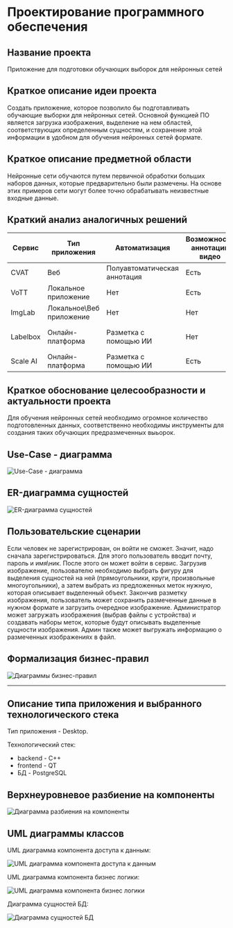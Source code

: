# Проектирование программного обеспечения

## Название проекта

Приложение для подготовки обучающих выборок для нейронных сетей

## Краткое описание идеи проекта

Создать приложение, которое позволило бы подготавливать обучающие выборки для нейронных сетей. Основной функцией ПО является загрузка изображения, выделение на нем областей, соответствующих определенным сущностям, и сохранение этой информации в удобном для обучения нейронных сетей формате.

## Краткое описание предметной области

Нейронные сети обучаются путем первичной обработки больших наборов данных, которые предварительно были размечены. На основе этих примеров сети могут более точно обрабатывать неизвестные входные данные.

## Краткий анализ аналогичных решений

Сервис|Тип приложения|Автоматизация|Возможность аннотации видео|Цена
---|---|---|---|---
CVAT|Веб|Полуавтоматическая аннотация|Есть|Бесплатно
VoTT|Локальное приложение|Нет|Есть|Бесплатно
ImgLab|Локальное\Веб приложение|Нет|Нет|Бесплатно
Labelbox|Онлайн-платформа|Разметка с помощью ИИ|Нет|Работает по подписке
Scale AI|Онлайн-платформа|Разметка с помощью ИИ|Есть|От 50к долларов

## Краткое обоснование целесообразности и актуальности проекта

Для обучения нейронных сетей необходимо огромное количество подготовленных данных, соответственно необходимы инструменты для создания таких обучающих предразмеченных выьорок.

## Use-Case - диаграмма

![Use-Case - диаграмма](/imgs/use_case.svg)

## ER-диаграмма сущностей

![ER-диаграмма сущностей](/imgs/ER_diag.svg)

## Пользовательские сценарии
Если человек не зарегистрирован, он войти не сможет. Значит, надо сначала зарегистрироваться. Для этого пользователь вводит почту, пароль и имя\ник. После этого он может войти в сервис. 
Загрузив изображение, пользователю необходимо выбрать фигуру для выделения сущностей на ней (прямоугольники, круги, произвольные многоугольники), а затем выбрать из предложенных меток нужную, которая описывает выделенный объект. Закончив разметку изображения, пользователь может сохранить размеченные данные в нужном формате и загрузить очередное изображение.
Администратор может загружать изображения (выбрав файлы с устройства) и создавать наборы меток, которые будут описывать выделенные сущности изображения. Админ также может выгружать информацию о размеченных изображениях в файл.

## Формализация бизнес-правил
![Диаграммы бизнес-правил](/imgs/BL.svg)


---

## Описание типа приложения и выбранного технологического стека
Тип приложения - Desktop.

Технологический стек:
- backend - С++
- frontend - QT
- БД - PostgreSQL

## Верхнеуровневое разбиение на компоненты
![Диаграмма разбиения на компоненты](/imgs/components.svg)

## UML диаграммы классов
UML диаграмма компонента доступа к данным:

![UML диаграмма компонента доступа к данным](/imgs/uml_repository.svg)

UML диаграмма компонента бизнес логики:

![UML диаграмма компонента бизнес логики](/imgs/uml_bl.svg)

Диаграмма сущностей БД:

![Диаграмма сущностей БД](/imgs/db_elems.svg)